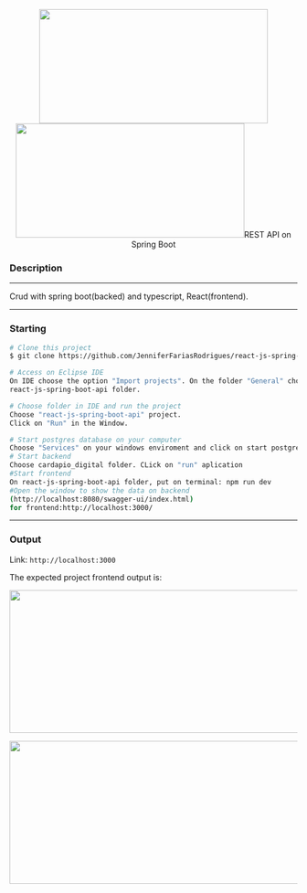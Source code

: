  <p align="center">
 <img src="https://encrypted-tbn0.gstatic.com/images?q=tbn:ANd9GcTynGNI5-C7YGr5Wx5owPqTBG7xL2fv_Zh3bQ&s.jpeg" height="200" width="400">  
 <img src="https://hermes.dio.me/articles/cover/fb641ee6-0898-4a1d-8f6a-b7816e787c22.png" height="200" width="400 </p>
    <img src="https://devsagaz.com.br/content/images/2023/05/Ekran-Resmi-2019-11-18-18.08.13.png" height="200" width="400 </p>

 <h1 align="center">REST API on Spring Boot</h1>
<p align="center">
</p>


### Description 
---
Crud with spring boot(backed) and typescript, React(frontend).

---

### Starting
```bash
# Clone this project
$ git clone https://github.com/JenniferFariasRodrigues/react-js-spring-boot-api.git

# Access on Eclipse IDE
On IDE choose the option "Import projects". On the folder "General" choose "Existing Projects into workspace" and choose  
react-js-spring-boot-api folder.

# Choose folder in IDE and run the project
Choose "react-js-spring-boot-api" project.
Click on "Run" in the Window.

# Start postgres database on your computer
Choose "Services" on your windows enviroment and click on start postgres sql
# Start backend
Choose cardapio_digital folder. CLick on "run" aplication
#Start frontend
On react-js-spring-boot-api folder, put on terminal: npm run dev
#Open the window to show the data on backend
(http://localhost:8080/swagger-ui/index.html)
for frontend:http://localhost:3000/

```

---
### Output

Link:
```http://localhost:3000```



 The expected project frontend output is:
<p align="center">
 <img src="img/output.jpeg" height="250" width="550"> 
</p>
<p align="center">
 <img src="img/cadastro.jpeg" height="250" width="550"> 
</p>
